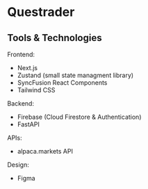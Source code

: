 # Questrader

## Tools & Technologies

Frontend:
* Next.js
* Zustand (small state managment library)
* SyncFusion React Components
* Tailwind CSS

Backend:
* Firebase (Cloud Firestore & Authentication)
* FastAPI

APIs:
* alpaca.markets API

Design:
* Figma